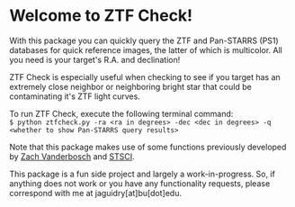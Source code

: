 # Welcome to ZTF Check!

With this package you can quickly query the ZTF and Pan-STARRS (PS1) databases for quick reference images, the latter of which is multicolor. All you need is your target's R.A. and declination!

ZTF Check is especially useful when checking to see if you target has an extremely close neighbor or neighboring bright star that could be contaminating it's ZTF light curves.

To run ZTF Check, execute the following terminal command:   
```$ python ztfcheck.py -ra <ra in degrees> -dec <dec in degrees> -q <whether to show Pan-STARRS query results>```

Note that this package makes use of some functions previously developed by [Zach Vanderbosch](https://github.com/zvanderbosch) and [STSCI](http://ps1images.stsci.edu/ps1_dr2_api.html).

This package is a fun side project and largely a work-in-progress. So, if anything does not work or you have any functionality requests, please correspond with me at jaguidry[at]bu[dot]edu.

